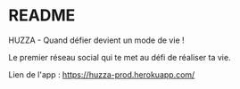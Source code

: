 # README

HUZZA - Quand défier devient un mode de vie !

Le premier réseau social qui te met au défi de réaliser ta vie.

Lien de l'app : https://huzza-prod.herokuapp.com/


